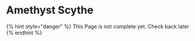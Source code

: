 # Amethyst Scythe

{% hint style="danger" %}
This Page is not complete yet. Check back later
{% endhint %}

